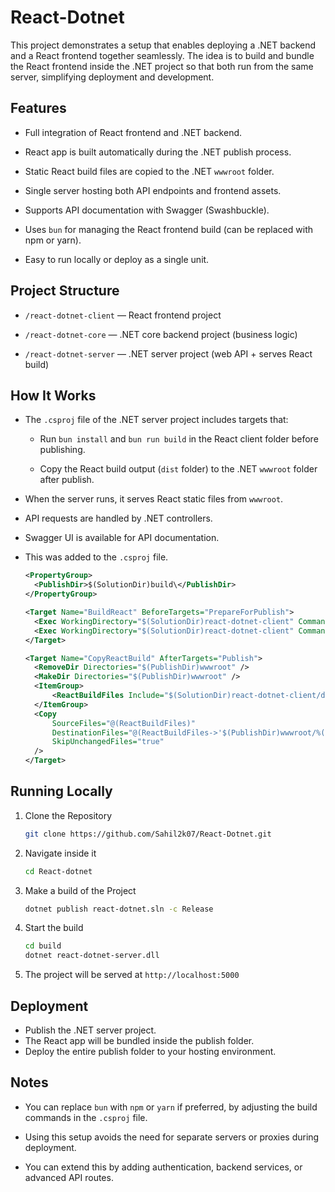 # React-Dotnet

This project demonstrates a setup that enables deploying a .NET backend and a React frontend together seamlessly. The idea is to build and bundle the React frontend inside the .NET project so that both run from the same server, simplifying deployment and development.

## Features

- Full integration of React frontend and .NET backend.

- React app is built automatically during the .NET publish process.

- Static React build files are copied to the .NET `wwwroot` folder.

- Single server hosting both API endpoints and frontend assets.

- Supports API documentation with Swagger (Swashbuckle).

- Uses `bun` for managing the React frontend build (can be replaced with npm or yarn).

- Easy to run locally or deploy as a single unit.

## Project Structure

- `/react-dotnet-client` — React frontend project

- `/react-dotnet-core` — .NET core backend project (business logic)

- `/react-dotnet-server` — .NET server project (web API + serves React build)

## How It Works

- The `.csproj` file of the .NET server project includes targets that:

  - Run `bun install` and `bun run build` in the React client folder before publishing.

  - Copy the React build output (`dist` folder) to the .NET `wwwroot` folder after publish.

- When the server runs, it serves React static files from `wwwroot`.

- API requests are handled by .NET controllers.

- Swagger UI is available for API documentation.

- This was added to the `.csproj` file.

  ```xml
  <PropertyGroup>
    <PublishDir>$(SolutionDir)build\</PublishDir>
  </PropertyGroup>

  <Target Name="BuildReact" BeforeTargets="PrepareForPublish">
    <Exec WorkingDirectory="$(SolutionDir)react-dotnet-client" Command="bun install" />
    <Exec WorkingDirectory="$(SolutionDir)react-dotnet-client" Command="bun run build" />
  </Target>

  <Target Name="CopyReactBuild" AfterTargets="Publish">
    <RemoveDir Directories="$(PublishDir)wwwroot" />
    <MakeDir Directories="$(PublishDir)wwwroot" />
    <ItemGroup>
        <ReactBuildFiles Include="$(SolutionDir)react-dotnet-client/dist/**/*" />
    </ItemGroup>
    <Copy
        SourceFiles="@(ReactBuildFiles)"
        DestinationFiles="@(ReactBuildFiles->'$(PublishDir)wwwroot/%(RecursiveDir)%(Filename)%(Extension)')"
        SkipUnchangedFiles="true"
    />
  </Target>
  ```

## Running Locally

1. Clone the Repository

   ```bash
   git clone https://github.com/Sahil2k07/React-Dotnet.git
   ```

2. Navigate inside it

   ```bash
   cd React-dotnet
   ```

3. Make a build of the Project

   ```bash
   dotnet publish react-dotnet.sln -c Release
   ```

4. Start the build

   ```bash
   cd build
   dotnet react-dotnet-server.dll
   ```

5. The project will be served at `http://localhost:5000`

## Deployment

- Publish the .NET server project.
- The React app will be bundled inside the publish folder.
- Deploy the entire publish folder to your hosting environment.

## Notes

- You can replace `bun` with `npm` or `yarn` if preferred, by adjusting the build commands in the `.csproj` file.

- Using this setup avoids the need for separate servers or proxies during deployment.

- You can extend this by adding authentication, backend services, or advanced API routes.
